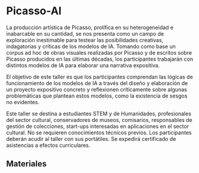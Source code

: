 # Picasso-AI

La producción artística de Picasso, prolífica en su heterogeneidad e inabarcable en su cantidad, se nos presenta como un campo de exploración inestimable para testear las posibilidades creativas, indagatorias y críticas de los modelos de IA. Tomando como base un corpus ad hoc de obras visuales realizadas por Picasso y de escritos sobre Picasso producidos en las últimas décadas, los participantes trabajarán con distintos modelos de IA para elaborar una narrativa expositiva. 

El objetivo de este taller es que los participantes comprendan las lógicas de funcionamiento de los modelos de IA a través del diseño y elaboración de un proyecto expositivo concreto y reflexionen críticamente sobre algunas problemáticas que plantean estos modelos, como la existencia de sesgos no evidentes. 

Este taller se destina a estudiantes STEM y de Humanidades, profesionales del sector cultural, conservadores de museos, comisarios, responsables de gestión de colecciones, start-ups interesadas en aplicaciones en el sector cultural. No se requieren conocimientos técnicos previos. Los participantes deberán acudir al taller con sus portátiles. Se expedirá certificado de asistencias a efectos curriculares.

## Materiales
